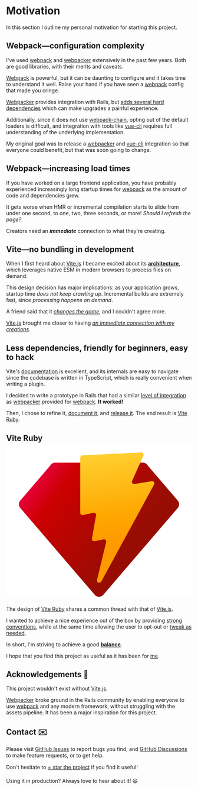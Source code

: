 [project]: /
[github]: https://github.com/ElMassimo/vite_ruby
[GitHub Issues]: https://github.com/ElMassimo/vite_ruby/issues?q=is%3Aissue+is%3Aopen+sort%3Aupdated-desc
[GitHub Discussions]: https://github.com/ElMassimo/vite_ruby/discussions
[rails]: https://rubyonrails.org/
[webpack]: https://webpack.js.org/
[webpacker]: https://github.com/rails/webpacker
[vite.js]: https://vitejs.dev/
[adds several hard dependencies]: https://github.com/rails/webpacker/blob/da362b8c96a4be5a4af8f8ad886f5dd8451f457f/package.json#L15-L35
[webpack-chain]: https://github.com/neutrinojs/webpack-chain
[vue-cli]: https://cli.vuejs.org/
[architecture]: https://www.youtube.com/watch?v=xXrhg26VCSc
[features]: /guide/introduction.html#features-⚡%EF%B8%8F
[config]: /config/
[development]: /guide/development
[balance]: https://www.youtube.com/watch?v=ANtSWq-zI0s
[me]: https://maximomussini.com
[connection]: https://vimeo.com/36579366
[changes the game]: https://twitter.com/patak_js/status/1361383298052878342

# Motivation

In this section I outline my personal motivation for starting this project.

## Webpack—configuration complexity

I've used [webpack] and [webpacker] extensively in the past few years. Both are good libraries, with their merits and caveats.

[Webpack] is powerful, but it can be daunting to configure and it takes time to understand it well. Raise your hand if you have seen a [webpack] config that made you cringe.

[Webpacker] provides integration with Rails, but [adds several hard dependencies] which can make upgrades a painful experience.

Additionally, since it does not use [webpack-chain], opting out of the default loaders is difficult, and integration with tools like [vue-cli] requires full understanding of the underlying implementation.

My original goal was to release a [webpacker] and [vue-cli] integration so that everyone could benefit, but that was soon going to change.

## Webpack—increasing load times

If you have worked on a large frontend application, you have probably experienced increasingly long startup times for [webpack] as the amount of code and dependencies grew.

It gets worse when HMR or incremental compilation starts to slide from under one second, to one, two, three seconds, or more! _Should I refresh the page?_

<Quote author="Bret Victor, Inventing on Principle" href="https://vimeo.com/36579366">Creators need an <em><b>immediate</b></em> connection to what they're creating.</Quote>

## Vite—no bundling in development

When I first heard about [Vite.js] I became excited about its __[architecture]__, which leverages native ESM in modern browsers to process files on demand.

This design decision has major implications: as your application grows, startup time _does not keep crawling up_.
Incremental builds are extremely fast, since _processing happens on demand_.

A friend said that it _[changes the game]_, and I couldn't agree more.

[Vite.js] brought me closer to having [_an immediate connection with my creations_][connection].

## Less dependencies, friendly for beginners, easy to hack

Vite's [documentation][vite.js] is excellent, and its internals are easy to navigate since the codebase is written in TypeScript, which is really convenient when writing a plugin.

I decided to write a prototype in Rails that had a similar [level of integration][features] as [webpacker] provided for [webpack]. __It worked!__

Then, I chose to refine it, [document it][project], and [release it][github]. The end result is [Vite Ruby][project].

## Vite Ruby <img class="logo" src="/logo.svg" alt="Logo"/>

The design of [Vite Ruby][project] shares a common thread with that of [Vite.js].

I wanted to achieve a nice experience out of the box by providing [strong conventions][development], while at the same time allowing the user to opt-out or [tweak as needed][config].

In short, I'm striving to achieve a good __[balance]__.

I hope that you find this project as useful as it has been for [me].

## Acknowledgements 🙏

This project wouldn't exist without [Vite.js].

[Webpacker] broke ground in the Rails community by enabling everyone to use [webpack] and any modern framework, without struggling with the assets pipeline. It has been a major inspiration for this project.

## Contact ✉️

Please visit [GitHub Issues] to report bugs you find, and [GitHub Discussions] to make feature requests, or to get help.

Don't hesitate to [⭐️ star the project][project] if you find it useful!

Using it in production? Always love to hear about it! 😃
